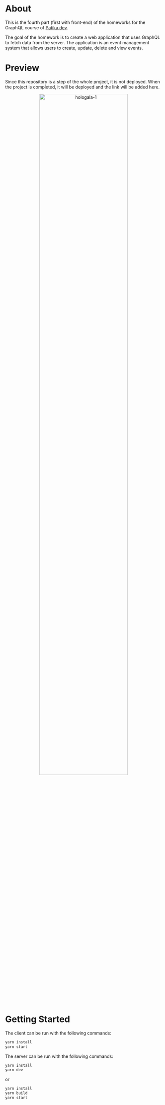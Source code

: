 # About

This is the fourth part (first with front-end) of the homeworks for the GraphQL course of [Patika.dev](https://www.patika.dev/). 

The goal of the homework is to create a web application that uses GraphQL to fetch data from the server. The application is an event management system that allows users to create, update, delete and view events.

# Preview

Since this repository is a step of the whole project, it is not deployed. When the project is completed, it will be deployed and the link will be added here.

<div align="center">
<img src="https://github-production-user-asset-6210df.s3.amazonaws.com/107824429/268476628-0faba617-46a8-48ef-9195-ea9af4fa9726.jpg" alt="hologala-1" width="75%">
</div>

# Getting Started

The client can be run with the following commands:

```bash
yarn install
yarn start
```

The server can be run with the following commands:

```bash
yarn install
yarn dev
```

or 

```bash
yarn install
yarn build
yarn start
```
